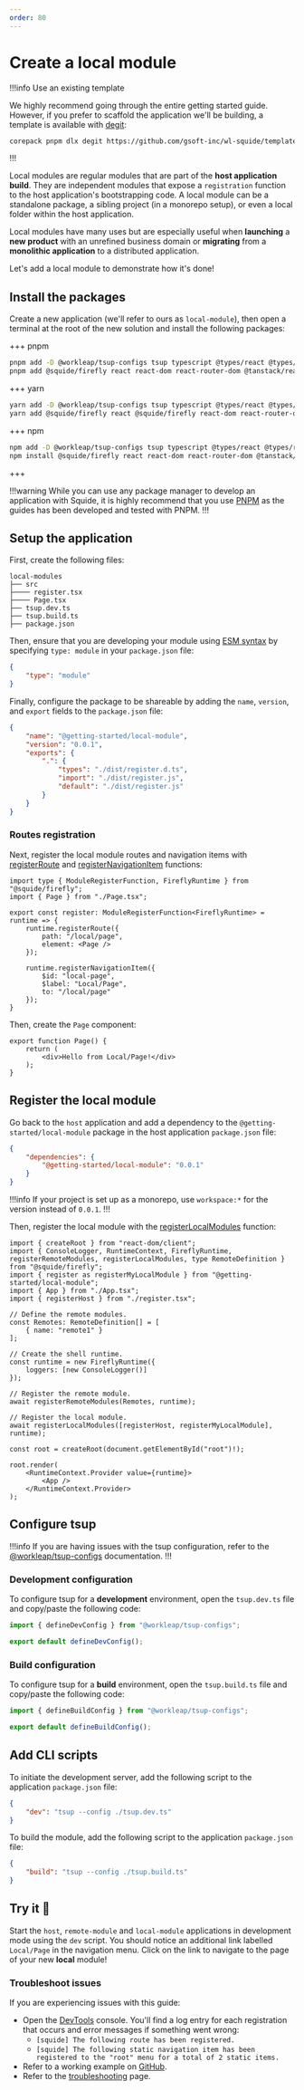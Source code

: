 ```yaml
---
order: 80
---
```


# Create a local module

!!!info Use an existing template

We highly recommend going through the entire getting started guide. However, if you prefer to scaffold the application we'll be building, a template is available with [degit](https://github.com/Rich-Harris/degit):

```bash
corepack pnpm dlx degit https://github.com/gsoft-inc/wl-squide/templates/getting-started
```
!!!

Local modules are regular modules that are part of the **host application build**. They are independent modules that expose a `registration` function to the host application's bootstrapping code. A local module can be a standalone package, a sibling project (in a monorepo setup), or even a local folder within the host application.

Local modules have many uses but are especially useful when **launching** a **new product** with an unrefined business domain or **migrating** from a **monolithic application** to a distributed application.

Let's add a local module to demonstrate how it's done!

## Install the packages

Create a new application (we'll refer to ours as `local-module`), then open a terminal at the root of the new solution and install the following packages:

+++ pnpm
```bash
pnpm add -D @workleap/tsup-configs tsup typescript @types/react @types/react-dom
pnpm add @squide/firefly react react-dom react-router-dom @tanstack/react-query
```
+++ yarn
```bash
yarn add -D @workleap/tsup-configs tsup typescript @types/react @types/react-dom
yarn add @squide/firefly react @squide/firefly react-dom react-router-dom @tanstack/react-query
```
+++ npm
```bash
npm add -D @workleap/tsup-configs tsup typescript @types/react @types/react-dom
npm install @squide/firefly react react-dom react-router-dom @tanstack/react-query
```
+++

!!!warning
While you can use any package manager to develop an application with Squide, it is highly recommend that you use [PNPM](https://pnpm.io/) as the guides has been developed and tested with PNPM.
!!!

## Setup the application

First, create the following files:

```
local-modules
├── src
├──── register.tsx
├──── Page.tsx
├── tsup.dev.ts
├── tsup.build.ts
├── package.json
```

Then, ensure that you are developing your module using [ESM syntax](https://developer.mozilla.org/en-US/docs/Web/JavaScript/Guide/Modules) by specifying `type: module` in your `package.json` file:

```json local-module/package.json
{
    "type": "module"
}
```

Finally, configure the package to be shareable by adding the `name`, `version`, and `export` fields to the `package.json` file:

```json local-module/package.json
{
    "name": "@getting-started/local-module",
    "version": "0.0.1",
    "exports": {
        ".": {
            "types": "./dist/register.d.ts",
            "import": "./dist/register.js",
            "default": "./dist/register.js"
        }
    }
}
```

### Routes registration

Next, register the local module routes and navigation items with [registerRoute](/reference/runtime/runtime-class.md#register-routes) and [registerNavigationItem](/reference/runtime/runtime-class.md#register-navigation-items) functions:

```tsx !#5-8,10-14 local-module/src/register.tsx
import type { ModuleRegisterFunction, FireflyRuntime } from "@squide/firefly";
import { Page } from "./Page.tsx";

export const register: ModuleRegisterFunction<FireflyRuntime> = runtime => {
    runtime.registerRoute({
        path: "/local/page",
        element: <Page />
    });

    runtime.registerNavigationItem({
        $id: "local-page",
        $label: "Local/Page",
        to: "/local/page"
    });
}
```

Then, create the `Page` component:

```tsx local-module/src/Page.tsx
export function Page() {
    return (
        <div>Hello from Local/Page!</div>
    );
}
```

## Register the local module

Go back to the `host` application and add a dependency to the `@getting-started/local-module` package in the host application `package.json` file:

```json host/package.json
{
    "dependencies": {
        "@getting-started/local-module": "0.0.1"
    }
}
```

!!!info
If your project is set up as a monorepo, use `workspace:*` for the version instead of `0.0.1`.
!!!

Then, register the local module with the [registerLocalModules](/reference/registration/registerLocalModules.md) function:

```tsx !#3,21 host/src/bootstrap.tsx
import { createRoot } from "react-dom/client";
import { ConsoleLogger, RuntimeContext, FireflyRuntime, registerRemoteModules, registerLocalModules, type RemoteDefinition } from "@squide/firefly";
import { register as registerMyLocalModule } from "@getting-started/local-module";
import { App } from "./App.tsx";
import { registerHost } from "./register.tsx";

// Define the remote modules.
const Remotes: RemoteDefinition[] = [
    { name: "remote1" }
];

// Create the shell runtime.
const runtime = new FireflyRuntime({
    loggers: [new ConsoleLogger()]
});

// Register the remote module.
await registerRemoteModules(Remotes, runtime);

// Register the local module.
await registerLocalModules([registerHost, registerMyLocalModule], runtime);

const root = createRoot(document.getElementById("root")!);

root.render(
    <RuntimeContext.Provider value={runtime}>
        <App />
    </RuntimeContext.Provider>
);
```

## Configure tsup

!!!info
If you are having issues with the tsup configuration, refer to the [@workleap/tsup-configs](https://gsoft-inc.github.io/wl-web-configs/tsup) documentation.
!!!

### Development configuration

To configure tsup for a **development** environment, open the `tsup.dev.ts` file and copy/paste the following code:

```ts local-module/tsup.dev.ts
import { defineDevConfig } from "@workleap/tsup-configs";

export default defineDevConfig();
```

### Build configuration

To configure tsup for a **build** environment, open the `tsup.build.ts` file and copy/paste the following code:

```ts local-module/tsup.build.ts
import { defineBuildConfig } from "@workleap/tsup-configs";

export default defineBuildConfig();
```

## Add CLI scripts

To initiate the development server, add the following script to the application `package.json` file:

```json local-module/package.json
{
    "dev": "tsup --config ./tsup.dev.ts"
}
```

To build the module, add the following script to the application `package.json` file:

```json local-module/package.json
{
    "build": "tsup --config ./tsup.build.ts"
}
```

## Try it :rocket:

Start the `host`, `remote-module` and `local-module` applications in development mode using the `dev` script. You should notice an additional link labelled `Local/Page` in the navigation menu. Click on the link to navigate to the page of your new **local** module!

### Troubleshoot issues

If you are experiencing issues with this guide:

- Open the [DevTools](https://developer.chrome.com/docs/devtools/) console. You'll find a log entry for each registration that occurs and error messages if something went wrong:
    - `[squide] The following route has been registered.`
    - `[squide] The following static navigation item has been registered to the "root" menu for a total of 2 static items.`
- Refer to a working example on [GitHub](https://github.com/gsoft-inc/wl-squide/tree/main/samples/basic/local-module).
- Refer to the [troubleshooting](../troubleshooting.md) page.
